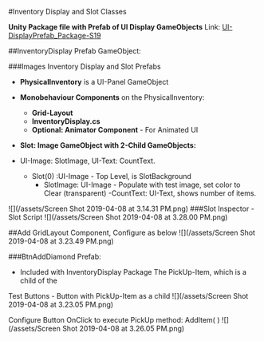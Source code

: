 #Inventory Display and Slot Classes

**Unity Package file with Prefab of UI Display GameObjects**
Link: [UI-DisplayPrefab_Package-S19](https://utdallas.box.com/v/UI-InventoryDisplay-S19)

##InventoryDisplay Prefab GameObject:

###Images Inventory Display and Slot Prefabs

- **PhysicalInventory** is a  UI-Panel GameObject 
- **Monobehaviour Components** on the PhysicalInventory:  
    - **Grid-Layout**
    - **InventoryDisplay.cs**
    - **Optional:  Animator Component** - For Animated UI
    

- **Slot: Image GameObject with 2-Child GameObjects:**   
 - UI-Image: SlotImage, UI-Text: CountText.
    - Slot(0) :UI-Image - Top Level, is SlotBackground  
        - SlotImage: UI-Image - Populate with test image, set color to Clear (transparent) 
        -CountText: UI-Text, shows number of items.  

![](/assets/Screen Shot 2019-04-08 at 3.14.31 PM.png)
###Slot Inspector - Slot Script
![](/assets/Screen Shot 2019-04-08 at 3.28.00 PM.png)

##Add GridLayout Component, Configure as below
![](/assets/Screen Shot 2019-04-08 at 3.23.49 PM.png)

###BtnAddDiamond Prefab:
 - Included with InventoryDisplay Package
 The PickUp-Item, which is a child of the 

Test Buttons - Button with PickUp-Item as a child
![](/assets/Screen Shot 2019-04-08 at 3.23.05 PM.png)


Configure Button OnClick to execute PickUp method:  AddItem( )
![](/assets/Screen Shot 2019-04-08 at 3.26.05 PM.png)


